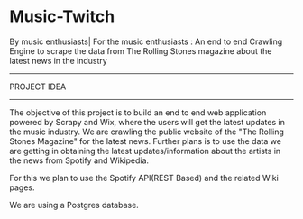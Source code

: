 # Music-Twitch
By music enthusiasts| For the music enthusiasts : An end to end Crawling Engine to scrape the data from The Rolling Stones magazine about the latest news in the industry 

*********************
PROJECT IDEA
********************

The objective of this project is to build an end to end web application powered by Scrapy and Wix, where the users will get the latest updates in the music industry. We are crawling the public website of the "The Rolling Stones Magazine" for the latest news. Further plans is to use the data we are getting in obtaining the latest updates/information about the artists in the news from Spotify and Wikipedia. 

For this we plan to use the Spotify API(REST Based) and the related Wiki pages.

We are using a Postgres database.

